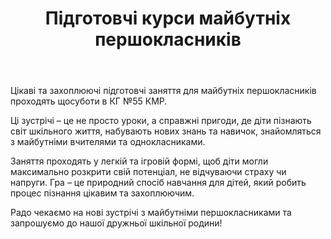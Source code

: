 ﻿---
title: Підготовчі курси майбутніх першокласників
---

Цікаві та захоплюючі підготовчі заняття для майбутніх першокласників проходять щосуботи в КГ №55 КМР. 

Ці зустрічі – це не просто уроки, а справжні пригоди, де діти пізнають світ шкільного життя, набувають нових знань та навичок, знайомляться з майбутніми вчителями та однокласниками.

Заняття проходять у легкій та ігровій формі, щоб діти могли максимально розкрити свій потенціал, не відчуваючи страху чи напруги. Гра – це природний спосіб навчання для дітей, який робить процес пізнання цікавим та захоплюючим.

Радо чекаємо на нові зустрічі з майбутніми першокласниками та запрошуємо до нашої дружньої шкільної родини!

<slideshow />